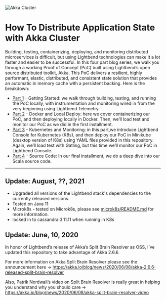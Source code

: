 ![Akka Cluster](Blog_Model.png)
# How To Distribute Application State with Akka Cluster

Building, testing, containerizing, deploying, and monitoring distributed microservices is difficult, but using Lightbend technologies can make it a lot faster and easier to be successful.
In this four part blog series, we walk you through a working Proof of Concept (PoC) built using Lightbend’s open source distributed toolkit, Akka. This PoC delivers a resilient, highly performant, elastic, distributed, and consistent state solution that provides an automatic in memory cache with a persistent backing. Here is the breakdown:
- [Part 1](https://www.lightbend.com/blog/how-to-distribute-application-state-with-akka-cluster-part-1-getting-started) - Getting Started: we walk through building, testing, and running the PoC locally, with instrumentation and monitoring wired in from the very beginning using Lightbend Telemetry. 
- [Part 2](https://www.lightbend.com/blog/how-to-distribute-application-state-with-akka-cluster-part-2-docker-and-local-deploy) - Docker and Local Deploy: here we cover containerizing our PoC, and then deploying locally in Docker. Then, we’ll load test and monitor our PoC as we did in the first installment.
- [Part 3](https://www.lightbend.com/blog/how-to-distribute-application-state-with-akka-cluster-part-3-kubernetes-monitoring) - Kubernetes and Monitoring: in this part,we introduce Lightbend Console for Kubernetes (K8s), and then deploy our PoC in Minikube (desktop version of K8s) using YAML files provided in this repository. Again, we’ll load test with Gatling, but this time we’ll monitor our PoC in Lightbend Console.
- [Part 4](https://www.lightbend.com/blog/how-to-distribute-application-state-with-akka-cluster-part-4-the-source-code) - Source Code: In our final installment, we do a deep dive into our Scala source code.
 	
----------------
## Update: August, ??, 2021
- Upgraded all versions of the Lightbend stack's dependencies to the currently released versions.
- Tested on Java 11  
- Microk8s - tested on Microk8s, please see [microk8s/README.md](microk8s/README.md) for more information.
- locked in to cassandra:3.11.11 when running in K8s

## Update: June, 10, 2020

In honor of Lightbend’s release of Akka’s Split Brain Resolver as OSS, I’ve updated this repository to take advantage of Akka 2.6.6.

For more information on Akka Split Brain Resolver please see the announcement here → https://akka.io/blog/news/2020/06/08/akka-2.6.6-released-split-brain-resolver

Also, Patrik Nordwall’s video on Split Brain Resolver is really great in helping you understand why you should care → https://akka.io/blog/news/2020/06/08/akka-split-brain-resolver-video